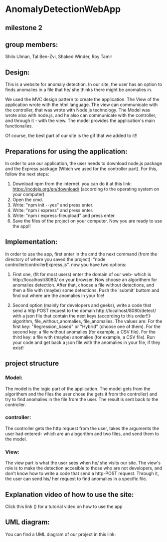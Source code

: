 # AnomalyDetectionWebApp

## milestone 2
## group members:
Shilo Ulman, Tal Ben-Zvi, Shaked Winder, Roy Tamir

## Design:
This is a website for anomaly detection.
In our site, the user has an option to finds anomalies in a file that he/ she thinks there might be anomalies in.

We used the MVC design pattern to create the application.
The View of the application wrote with the html language.
The view can communicate with the controller, that was wrote with Node.js technology.
The Model was wrote also with node.js, and he also can communicate with the controller, and through it - with the view. The model provides the application's main functionalies.

Of course, the best part of our site is the gif that we added to it!!


## Preparations for using the application:
In order to use our application, the user needs to download node.js package and the Express package (Which we used for the controller part).
For this, follow the next steps:
1. Download npm from the internet. you can do it at this link: https://nodejs.org/en/download/ (according to the operating system on your computer)
2. Open the cmd.
3. Write: "npm init --yes" and press enter.
4. Write: "npm i express" and press enter.
5. Write: "npm i express-fileupload" and press enter.
6. Save the files of the project on your computer.
Now you are ready to use the app!!


## Implementation:
In order to use the app, first enter in the cmd the next command (from the directory of where you saved the project): "node controller/controllerExpress.js".
now you have two options:

1. First one, (fit for most users) enter the domain of our web- which is http://localhost/8080/  on your browser. Now choose an algorithem for anomalies detection. After that, choose a file  without detections, and then a file with (maybe) some detections.
Push the 'submit' buttom and find out where are the anomalies in your file!

 2. Second option (mainly for developers and geeks), write a code that send a http POST request to the domain http://localhost/8080/detect/ with a json file that contain the next keys (according to this order!!): algorithm, file_without_anomalies, file_anomalies.
 The values are:
 For the first key: "Regression_based" or "Hybrid" (choose one of them).
 For the second key: a file without anomalies (for example, a CSV file).
 For the third key: a file with (maybe) anomalies (for example, a CSV file).
 Run your code and get back a json file with the anomalies in your file, if they exist!

## project structure
### Model:
The model is the logic part of the application. The model gets from the algorithem and the files the user chose (he gets it from the controller) and try to find anomalies in the file from the user. The result is sent back to the controller.


### controller:
The controller gets the http request from the user, takes the arguments the user had entered- which are an alogorithm and two files, and send them to the model.


### View:
The view part is what the user sees when he/ she visits our site.
The view's role is to make the detection accesible to those who are not developers, and don't know how to write a code that send a http-POST request. Through it, the user can send his/ her request to find anomalies in a specific file.


## Explanation video of how to use the site:
Click this link () for a tutorial video on how to use the app

## UML diagram:
You can find  a UML diagram of our project in this link: